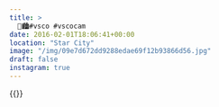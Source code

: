 ```yaml
---
title: >
  🌟🏙#vsco #vscocam
date: 2016-02-01T18:06:41+00:00
location: "Star City"
image: "/img/09e7d672dd9288edae69f12b93866d56.jpg"
draft: false
instagram: true
---
```


{{<photo src="/img/09e7d672dd9288edae69f12b93866d56.jpg">}}
